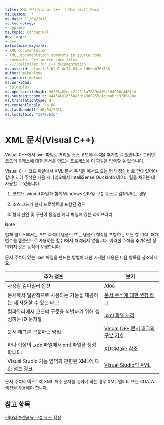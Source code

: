 ```yaml
---
title: XML 문서(Visual C++) | Microsoft Docs
ms.custom: ''
ms.date: 11/04/2016
ms.technology:
- cpp-ide
ms.topic: conceptual
dev_langs:
- C++
helpviewer_keywords:
- XML documentation
- XML, documentation comments in source code
- comments, C++ source code files
- /// delimiter for C++ documentation
ms.assetid: a1aec1c5-b2d1-4c74-83ae-1dbbbb76b506
author: mikeblome
ms.author: mblome
ms.workload:
- cplusplus
ms.openlocfilehash: 9d763a62edc2f21d8a7669e409c164906c440f1d
ms.sourcegitcommit: a4454b91d556a3dc43d8755cdcdeabcc9285a20e
ms.translationtype: HT
ms.contentlocale: ko-KR
ms.lasthandoff: 06/04/2018
ms.locfileid: "34705636"
---
```

# <a name="xml-documentation-visual-c"></a>XML 문서(Visual C++)
Visual C++에서 .xml 파일로 처리될 소스 코드에 주석을 추가할 수 있습니다. 그러면 코드의 클래스에 대한 문서를 만드는 프로세스에 이 파일을 입력할 수 있습니다.  
  
 Visual C++ 코드 파일에서 XML 문서 주석은 메서드 또는 형식 정의 바로 앞에 있어야 합니다. 이 주석은 다음 시나리오에서 IntelliSense QuickInfo 데이터 팁을 채우는 데 사용할 수 있습니다.  
  
1.  코드가 .winmd 파일과 함께 Windows 런타임 구성 요소로 컴파일되는 경우  
  
2.  소스 코드가 현재 프로젝트에 포함된 경우  
  
3.  형식 선언 및 구현이 동일한 헤더 파일에 있는 라이브러리  
  
> [!NOTE]
>  현재 릴리스에서는 코드 주석이 템플릿 또는 템플릿 형식을 포함하는 모든 항목(예: 매개 변수를 템플릿으로 사용하는 함수)에서 처리되지 않습니다. 이러한 주석을 추가하면 정의되지 않은 동작이 발생합니다.  
  
 문서 주석이 있는 .xml 파일을 만드는 방법에 대한 자세한 내용은 다음 항목을 참조하세요.  
  
|추가 정보|보기|  
|---------------------------|---------|  
|사용할 컴파일러 옵션|[/doc](../build/reference/doc-process-documentation-comments-c-cpp.md)|  
|문서에서 일반적으로 사용되는 기능을 제공하는 데 사용할 수 있는 태그|[문서 주석에 대한 권장 태그](../ide/recommended-tags-for-documentation-comments-visual-cpp.md)|  
|컴파일러에서 코드의 구문을 식별하기 위해 생성하는 ID 문자열|[ .xml 파일 처리](../ide/dot-xml-file-processing.md)|  
|문서 태그를 구분하는 방법|[Visual C++ 문서 태그의 구분 기호](../ide/delimiters-for-visual-cpp-documentation-tags.md)|  
|하나 이상의 .xdc 파일에서.xml 파일을 생성합니다.|[XDCMake 참조](../ide/xdcmake-reference.md)|  
|Visual Studio 기능 영역과 관련된 XML에 대한 정보 링크|[Visual Studio의 XML](/visualstudio/xml-tools/xml-tools-in-visual-studio)|  
  
 문서 주석의 텍스트에 XML 특수 문자를 넣어야 하는 경우 XML 엔터티 또는 CDATA 섹션을 사용해야 합니다.  
  
## <a name="see-also"></a>참고 항목  
 [런타임 플랫폼용 구성 요소 확장](../windows/component-extensions-for-runtime-platforms.md)